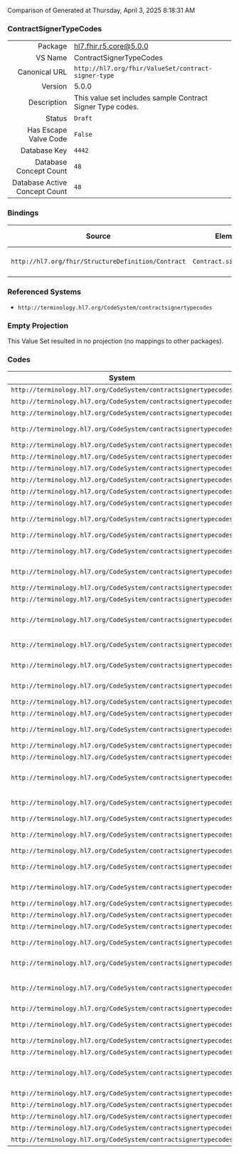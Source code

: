 Comparison of 
Generated at Thursday, April 3, 2025 8:18:31 AM

### ContractSignerTypeCodes

|      |     |
| ---: | --- |
| Package | hl7.fhir.r5.core@5.0.0 |
| VS Name | ContractSignerTypeCodes |
| Canonical URL | `http://hl7.org/fhir/ValueSet/contract-signer-type` |
| Version | 5.0.0 |
| Description | This value set includes sample Contract Signer Type codes. |
| Status | `Draft` |
| Has Escape Valve Code | `False` |
| Database Key | `4442` |
| Database Concept Count | `48` |
| Database Active Concept Count | `48` |
### Bindings

| Source | Element | Binding | Strength | Element Short |
| ------ | ------- | ------- | -------- | ------------- |
| `http://hl7.org/fhir/StructureDefinition/Contract` | `Contract.signer.type` | `http://hl7.org/fhir/ValueSet/contract-signer-type` | `Preferred` | Contract Signatory Role |

### Referenced Systems

* `http://terminology.hl7.org/CodeSystem/contractsignertypecodes`
### Empty Projection

This Value Set resulted in no projection (no mappings to other packages).

### Codes

| System | Code | Display |
| ------ | ---- | ------- |
| `http://terminology.hl7.org/CodeSystem/contractsignertypecodes` | `AFFL` | Affiliate |
| `http://terminology.hl7.org/CodeSystem/contractsignertypecodes` | `AGNT` | Agent |
| `http://terminology.hl7.org/CodeSystem/contractsignertypecodes` | `AMENDER` | Amender |
| `http://terminology.hl7.org/CodeSystem/contractsignertypecodes` | `ASSIGNED` | Assigned Entity |
| `http://terminology.hl7.org/CodeSystem/contractsignertypecodes` | `AUT` | Author |
| `http://terminology.hl7.org/CodeSystem/contractsignertypecodes` | `AUTHN` | Authenticator |
| `http://terminology.hl7.org/CodeSystem/contractsignertypecodes` | `CIT` | Citizen |
| `http://terminology.hl7.org/CodeSystem/contractsignertypecodes` | `CLAIMANT` | Claimant |
| `http://terminology.hl7.org/CodeSystem/contractsignertypecodes` | `COAUTH` | Co-Author |
| `http://terminology.hl7.org/CodeSystem/contractsignertypecodes` | `CONSENTER` | Consenter |
| `http://terminology.hl7.org/CodeSystem/contractsignertypecodes` | `CONSWIT` | Consent Witness |
| `http://terminology.hl7.org/CodeSystem/contractsignertypecodes` | `CONT` | Contact |
| `http://terminology.hl7.org/CodeSystem/contractsignertypecodes` | `COPART` | Co-Participant |
| `http://terminology.hl7.org/CodeSystem/contractsignertypecodes` | `COVPTY` | Covered Party |
| `http://terminology.hl7.org/CodeSystem/contractsignertypecodes` | `DELEGATEE` | Delegatee |
| `http://terminology.hl7.org/CodeSystem/contractsignertypecodes` | `DEPEND` | Dependent |
| `http://terminology.hl7.org/CodeSystem/contractsignertypecodes` | `DPOWATT` | Durable Power of Attorney |
| `http://terminology.hl7.org/CodeSystem/contractsignertypecodes` | `EMGCON` | Emergency Contact |
| `http://terminology.hl7.org/CodeSystem/contractsignertypecodes` | `EVTWIT` | Event Witness |
| `http://terminology.hl7.org/CodeSystem/contractsignertypecodes` | `EXCEST` | Executor of Estate |
| `http://terminology.hl7.org/CodeSystem/contractsignertypecodes` | `GRANTEE` | Grantee |
| `http://terminology.hl7.org/CodeSystem/contractsignertypecodes` | `GRANTOR` | Grantor |
| `http://terminology.hl7.org/CodeSystem/contractsignertypecodes` | `GUADLTM` | Guardian ad lidem |
| `http://terminology.hl7.org/CodeSystem/contractsignertypecodes` | `GUAR` | Guarantor |
| `http://terminology.hl7.org/CodeSystem/contractsignertypecodes` | `GUARD` | Guardian |
| `http://terminology.hl7.org/CodeSystem/contractsignertypecodes` | `HPOWATT` | Healthcare Power of Attorney |
| `http://terminology.hl7.org/CodeSystem/contractsignertypecodes` | `HPROV` | Healthcare Provider |
| `http://terminology.hl7.org/CodeSystem/contractsignertypecodes` | `INF` | Informant |
| `http://terminology.hl7.org/CodeSystem/contractsignertypecodes` | `INSBJ` | Investigation Subject |
| `http://terminology.hl7.org/CodeSystem/contractsignertypecodes` | `INTPRT` | Interpreter |
| `http://terminology.hl7.org/CodeSystem/contractsignertypecodes` | `LEGAUTHN` | Legal Authenticator |
| `http://terminology.hl7.org/CodeSystem/contractsignertypecodes` | `NMDINS` | Named Insured |
| `http://terminology.hl7.org/CodeSystem/contractsignertypecodes` | `NOK` | Next of Kin |
| `http://terminology.hl7.org/CodeSystem/contractsignertypecodes` | `NOTARY` | Notary |
| `http://terminology.hl7.org/CodeSystem/contractsignertypecodes` | `PAT` | Patient |
| `http://terminology.hl7.org/CodeSystem/contractsignertypecodes` | `POWATT` | Power of Attorney |
| `http://terminology.hl7.org/CodeSystem/contractsignertypecodes` | `PRIMAUTH` | Primary Author |
| `http://terminology.hl7.org/CodeSystem/contractsignertypecodes` | `PRIRECIP` | Primary Responsible Party |
| `http://terminology.hl7.org/CodeSystem/contractsignertypecodes` | `RECIP` | Recipient |
| `http://terminology.hl7.org/CodeSystem/contractsignertypecodes` | `RESPRSN` | Responsible Party |
| `http://terminology.hl7.org/CodeSystem/contractsignertypecodes` | `REVIEWER` | Reviewer |
| `http://terminology.hl7.org/CodeSystem/contractsignertypecodes` | `SOURCE` | Source |
| `http://terminology.hl7.org/CodeSystem/contractsignertypecodes` | `SPOWATT` | Special Power of Attorney |
| `http://terminology.hl7.org/CodeSystem/contractsignertypecodes` | `TRANS` | Transcriber |
| `http://terminology.hl7.org/CodeSystem/contractsignertypecodes` | `VALID` | Validator |
| `http://terminology.hl7.org/CodeSystem/contractsignertypecodes` | `VERF` | Verifier |
| `http://terminology.hl7.org/CodeSystem/contractsignertypecodes` | `WIT` | Witness |
| `http://terminology.hl7.org/CodeSystem/contractsignertypecodes` | `delegator` | Delegator |
